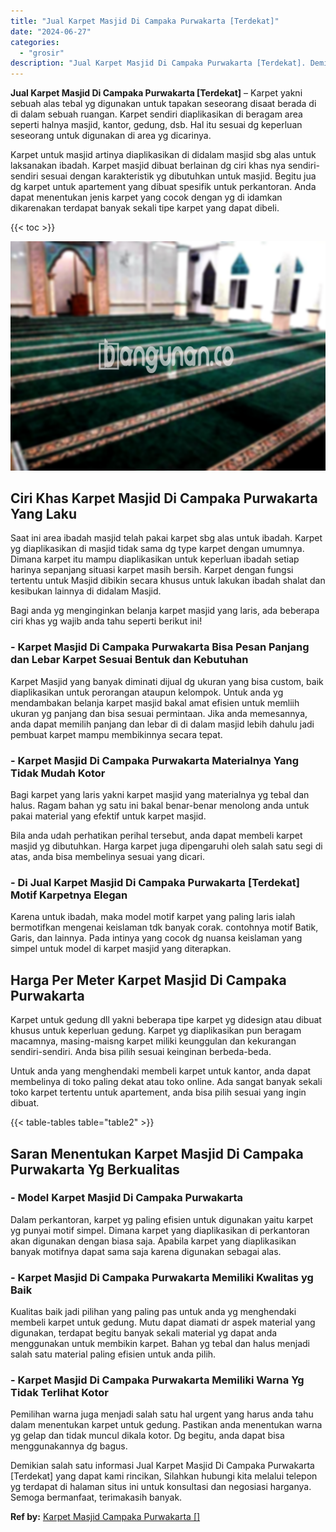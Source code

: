 ```yaml
---
title: "Jual Karpet Masjid Di Campaka Purwakarta [Terdekat]"
date: "2024-06-27"
categories: 
  - "grosir"
description: "Jual Karpet Masjid Di Campaka Purwakarta [Terdekat]. Demikian salah satu informasi Jual Karpet Masjid Di Campaka Purwakarta [Terdekat] yang dapat kami rinc..."
---
```


**Jual Karpet Masjid Di Campaka Purwakarta \[Terdekat\]** – Karpet yakni sebuah alas tebal yg digunakan untuk tapakan seseorang disaat berada di di dalam sebuah ruangan. Karpet sendiri diaplikasikan di beragam area seperti halnya masjid, kantor, gedung, dsb. Hal itu sesuai dg keperluan seseorang untuk digunakan di area yg dicarinya.

Karpet untuk masjid artinya diaplikasikan di didalam masjid sbg alas untuk laksanakan ibadah. Karpet masjid dibuat berlainan dg ciri khas nya sendiri-sendiri sesuai dengan karakteristik yg dibutuhkan untuk masjid. Begitu jua dg karpet untuk apartement yang dibuat spesifik untuk perkantoran. Anda dapat menentukan jenis karpet yang cocok dengan yg di idamkan dikarenakan terdapat banyak sekali tipe karpet yang dapat dibeli.

{{< toc >}}

![Jual Karpet Masjid Di Campaka Purwakarta [Terdekat]](/images/grosir-karpet-murah-40.png)

## Ciri Khas Karpet Masjid Di Campaka Purwakarta Yang Laku

Saat ini area ibadah masjid telah pakai karpet sbg alas untuk ibadah. Karpet yg diaplikasikan di masjid tidak sama dg type karpet dengan umumnya. Dimana karpet itu mampu diaplikasikan untuk keperluan ibadah setiap harinya sepanjang situasi karpet masih bersih. Karpet dengan fungsi tertentu untuk Masjid dibikin secara khusus untuk lakukan ibadah shalat dan kesibukan lainnya di didalam Masjid.

Bagi anda yg menginginkan belanja karpet masjid yang laris, ada beberapa ciri khas yg wajib anda tahu seperti berikut ini!

### \- Karpet Masjid Di Campaka Purwakarta Bisa Pesan Panjang dan Lebar Karpet Sesuai Bentuk dan Kebutuhan

Karpet Masjid yang banyak diminati dijual dg ukuran yang bisa custom, baik diaplikasikan untuk perorangan ataupun kelompok. Untuk anda yg mendambakan belanja karpet masjid bakal amat efisien untuk memliih ukuran yg panjang dan bisa sesuai permintaan. Jika anda memesannya, anda dapat memilih panjang dan lebar di di dalam masjid lebih dahulu jadi pembuat karpet mampu membikinnya secara tepat.

### \- Karpet Masjid Di Campaka Purwakarta Materialnya Yang Tidak Mudah Kotor

Bagi karpet yang laris yakni karpet masjid yang materialnya yg tebal dan halus. Ragam bahan yg satu ini bakal benar-benar menolong anda untuk pakai material yang efektif untuk karpet masjid.

Bila anda udah perhatikan perihal tersebut, anda dapat membeli karpet masjid yg dibutuhkan. Harga karpet juga dipengaruhi oleh salah satu segi di atas, anda bisa membelinya sesuai yang dicari.

### \- Di Jual Karpet Masjid Di Campaka Purwakarta \[Terdekat\] Motif Karpetnya Elegan

Karena untuk ibadah, maka model motif karpet yang paling laris ialah bermotifkan mengenai keislaman tdk banyak corak. contohnya motif Batik, Garis, dan lainnya. Pada intinya yang cocok dg nuansa keislaman yang simpel untuk model di karpet masjid yang diterapkan.

## Harga Per Meter Karpet Masjid Di Campaka Purwakarta

Karpet untuk gedung dll yakni beberapa tipe karpet yg didesign atau dibuat khusus untuk keperluan gedung. Karpet yg diaplikasikan pun beragam macamnya, masing-maisng karpet miliki keunggulan dan kekurangan sendiri-sendiri. Anda bisa pilih sesuai keinginan berbeda-beda.

Untuk anda yang menghendaki membeli karpet untuk kantor, anda dapat membelinya di toko paling dekat atau toko online. Ada sangat banyak sekali toko karpet tertentu untuk apartement, anda bisa pilih sesuai yang ingin dibuat.

{{< table-tables table="table2" >}}

## Saran Menentukan Karpet Masjid Di Campaka Purwakarta Yg Berkualitas

### \- Model Karpet Masjid Di Campaka Purwakarta

Dalam perkantoran, karpet yg paling efisien untuk digunakan yaitu karpet yg punyai motif simpel. Dimana karpet yang diaplikasikan di perkantoran akan digunakan dengan biasa saja. Apabila karpet yang diaplikasikan banyak motifnya dapat sama saja karena digunakan sebagai alas.

### \- Karpet Masjid Di Campaka Purwakarta Memiliki Kwalitas yg Baik

Kualitas baik jadi pilihan yang paling pas untuk anda yg menghendaki membeli karpet untuk gedung. Mutu dapat diamati dr aspek material yang digunakan, terdapat begitu banyak sekali material yg dapat anda menggunakan untuk membikin karpet. Bahan yg tebal dan halus menjadi salah satu material paling efisien untuk anda pilih.

### \- Karpet Masjid Di Campaka Purwakarta Memiliki Warna Yg Tidak Terlihat Kotor

Pemilihan warna juga menjadi salah satu hal urgent yang harus anda tahu dalam menentukan karpet untuk gedung. Pastikan anda menentukan warna yg gelap dan tidak muncul dikala kotor. Dg begitu, anda dapat bisa menggunakannya dg bagus.

Demikian salah satu informasi Jual Karpet Masjid Di Campaka Purwakarta \[Terdekat\] yang dapat kami rincikan, Silahkan hubungi kita melalui telepon yg terdapat di halaman situs ini untuk konsultasi dan negosiasi harganya. Semoga bermanfaat, terimakasih banyak.

**Ref by:**  [Karpet Masjid Campaka Purwakarta []](https://id.wikipedia.org/wiki/Karpet)
